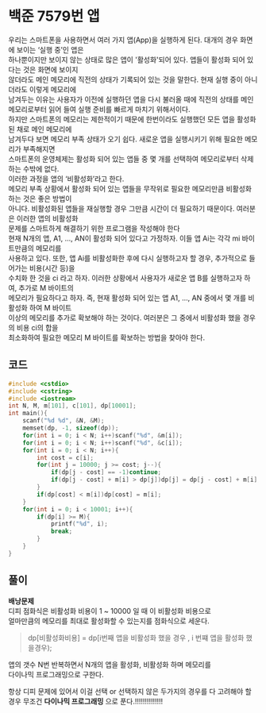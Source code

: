 # 백준 7579번 앱

우리는 스마트폰을 사용하면서 여러 가지 앱(App)을 실행하게 된다. 대개의 경우 화면에 보이는 ‘실행 중’인 앱은 </br>
하나뿐이지만 보이지 않는 상태로 많은 앱이 '활성화'되어 있다. 앱들이 활성화 되어 있다는 것은 화면에 보이지 </br>
않더라도 메인 메모리에 직전의 상태가 기록되어 있는 것을 말한다. 현재 실행 중이 아니더라도 이렇게 메모리에</br>
남겨두는 이유는 사용자가 이전에 실행하던 앱을 다시 불러올 때에 직전의 상태를 메인 메모리로부터 읽어 들여 실행 준비를 빠르게 마치기 위해서이다.</br>
하지만 스마트폰의 메모리는 제한적이기 때문에 한번이라도 실행했던 모든 앱을 활성화된 채로 메인 메모리에 </br>
남겨두다 보면 메모리 부족 상태가 오기 쉽다. 새로운 앱을 실행시키기 위해 필요한 메모리가 부족해지면 </br>
스마트폰의 운영체제는 활성화 되어 있는 앱들 중 몇 개를 선택하여 메모리로부터 삭제하는 수밖에 없다.</br>
이러한 과정을 앱의 ‘비활성화’라고 한다.</br>
메모리 부족 상황에서 활성화 되어 있는 앱들을 무작위로 필요한 메모리만큼 비활성화 하는 것은 좋은 방법이</br>
아니다. 비활성화된 앱들을 재실행할 경우 그만큼 시간이 더 필요하기 때문이다. 여러분은 이러한 앱의 비활성화</br>
문제를 스마트하게 해결하기 위한 프로그램을 작성해야 한다</br>
현재 N개의 앱, A1, ..., AN이 활성화 되어 있다고 가정하자. 이들 앱 Ai는 각각 mi 바이트만큼의 메모리를</br>
사용하고 있다. 또한, 앱 Ai를 비활성화한 후에 다시 실행하고자 할 경우, 추가적으로 들어가는 비용(시간 등)을</br>
수치화 한 것을 ci 라고 하자. 이러한 상황에서 사용자가 새로운 앱 B를 실행하고자 하여, 추가로 M 바이트의</br>
메모리가 필요하다고 하자. 즉, 현재 활성화 되어 있는 앱 A1, ..., AN 중에서 몇 개를 비활성화 하여 M 바이트</br>
이상의 메모리를 추가로 확보해야 하는 것이다. 여러분은 그 중에서 비활성화 했을 경우의 비용 ci의 합을</br>
최소화하여 필요한 메모리 M 바이트를 확보하는 방법을 찾아야 한다.</br>

## 코드
```c++
#include <cstdio>
#include <cstring>
#include <iostream>
int N, M, m[101], c[101], dp[10001];
int main(){
    scanf("%d %d", &N, &M);
    memset(dp, -1, sizeof(dp));
    for(int i = 0; i < N; i++)scanf("%d", &m[i]);
    for(int i = 0; i < N; i++)scanf("%d", &c[i]);
    for(int i = 0; i < N; i++){
        int cost = c[i];
        for(int j = 10000; j >= cost; j--){
            if(dp[j - cost] == -1)continue;
            if(dp[j - cost] + m[i] > dp[j])dp[j] = dp[j - cost] + m[i];
        }
        if(dp[cost] < m[i])dp[cost] = m[i];
    }
    for(int i = 0; i < 10001; i++){
        if(dp[i] >= M){
            printf("%d", i);
            break;
        }
    }
}
```

## 풀이

**배낭문제** </br>
디피 점화식은 비활성화 비용이 1 ~ 10000 일 때 이 비활성화 비용으로 </br>
얼마만큼의 메모리를 최대로 활성화할 수 있는지를 점화식으로 세운다. </br>

> dp[비활성화비용] = dp[i번째 앱을 비활성화 했을 경우 , i 번쨰 앱을 활성화 했을경우);

앱의 갯수 N번 반복하면서 N개의 앱을 활성화, 비활성화 하며 메모리를 </br>
다이나믹 프로그래밍으로 구한다. </br>

항상 디피 문제에 있어서 이걸 선택 or 선택하지 않은 두가지의 경우를 다 고려해야 할 경우
무조건 **다이나믹 프로그래밍** 으로 푼다.!!!!!!!!!!!!!!
